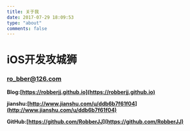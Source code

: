 ```yaml
---
title: 关于我
date: 2017-07-29 18:09:53
type: "about"
comments: false
---
```


# iOS开发攻城狮


### ro_bber@126.com

__Blog:[https://robberjj.github.io](https://robberjj.github.io)__

__jianshu:[http://www.jianshu.com/u/ddb6b7f61f04](http://www.jianshu.com/u/ddb6b7f61f04)__

__GitHub:[https://github.com/RobberJJ](https://github.com/RobberJJ)__
